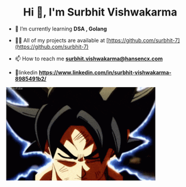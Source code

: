 <h1 align="center">Hi 👋, I'm Surbhit Vishwakarma</h1>



- 🌱 I’m currently learning **DSA , Golang**

- 👨‍💻 All of my projects are available at [https://github.com/surbhit-7](https://github.com/surbhit-7)

- 📫 How to reach me **surbhit.vishwakarma@hansencx.com**

-  👋linkedin **https://www.linkedin.com/in/surbhit-vishwakarma-8985491b2/**
<p><img align="center" alt="GIF" src="https://github.com/surbhit-7/surbhit-7/blob/main/goku-icegif-1.gif" width="400" height="250" /></p>


